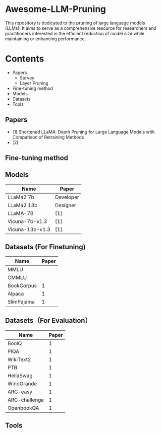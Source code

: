 # Awesome-LLM-Pruning

This repository is dedicated to the pruning of large language models (LLMs). It aims to serve as a comprehensive resource for researchers and practitioners interested in the efficient reduction of model size while maintaining or enhancing performance.

# Contents
- Papers
  - Survey
  - Layer Pruning
- Fine-tuning method
- Models
- Datasets 
- Tools


## Papers


- [1] Shortened LLaMA: Depth Pruning for Large Language Models with Comparison of Retraining Methods
- [2] 

## Fine-tuning method

## Models
| Name     | Paper         |
|----------|--------------|
| LLaMa2 7b    | Developer    | 
| LLaMa2 13b      | Designer     |
| LLaMA-7B    | [1]    | 
| Vicuna-7b-v1.3    | [1]    | 
| Vicuna-13b-v1.3    | [1]    | 

## Datasets (For Finetuning)
| Name     | Paper         |
|----------|--------------|
| MMLU    |     | 
| CMMLU      |      |
| BookCorpus    |  1    |
| Alpaca    |   1   |
| SlimPajama      |   1   |

## Datasets（For Evaluation）
| Name     | Paper         |
|----------|--------------|
| BoolQ   |  1   | 
| PIQA    |    1  |
| WikiText2   |   1   |
| PTB  |   1   |
| HellaSwag |    1  |
| WinoGrande |   1   |
| ARC-easy |   1   |
| ARC-challenge |   1   |
| OpenbookQA |   1   |
## Tools







